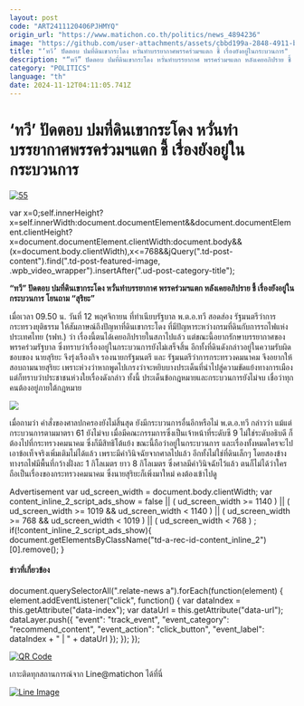 ```yaml
---
layout: post
code: "ART2411120406PJHMYQ"
origin_url: "https://www.matichon.co.th/politics/news_4894236"
image: "https://github.com/user-attachments/assets/cbbd199a-2848-4911-b7a8-ff0db43905a5"
title: "‘ทวี’ ปัดตอบ ปมที่ดินเขากระโดง หวั่นทำบรรยากาศพรรคร่วมฯแตก ชี้ เรื่องยังอยู่ในกระบวนการ"
description: "“ทวี” ปัดตอบ ปมที่ดินเขากระโดง หวั่นทำบรรยากาศ พรรคร่วมฯแตก หลังเคยอภิปราย ชี้ เรื่องยังอยู่ในกระบวนการ โยนถาม “สุริยะ”"
category: "POLITICS"
language: "th"
date: 2024-11-12T04:11:05.741Z
---
```


# ‘ทวี’ ปัดตอบ ปมที่ดินเขากระโดง หวั่นทำบรรยากาศพรรคร่วมฯแตก ชี้ เรื่องยังอยู่ในกระบวนการ

[![](https://www.matichon.co.th/wp-content/uploads/2024/11/55-41.jpg "55")](https://www.matichon.co.th/wp-content/uploads/2024/11/55-41.jpg)

var x=0;self.innerHeight?x=self.innerWidth:document.documentElement&&document.documentElement.clientHeight?x=document.documentElement.clientWidth:document.body&&(x=document.body.clientWidth),x<=768&&jQuery(".td-post-content").find(".td-post-featured-image, .wpb\_video\_wrapper").insertAfter(".ud-post-category-title");

**“ทวี” ปัดตอบ ปมที่ดินเขากระโดง หวั่นทำบรรยากาศ พรรคร่วมฯแตก หลังเคยอภิปราย ชี้ เรื่องยังอยู่ในกระบวนการ โยนถาม “สุริยะ”**

เมื่อเวลา 09.50 น. วันที่ 12 พฤศจิกายน ที่ทำเนียบรัฐบาล พ.ต.อ.ทวี สอดส่อง รัฐมนตรีว่าการกระทรวงยุติธรรม ให้สัมภาษณ์ถึงปัญหาที่ดินเขากระโดง ที่มีปัญหาระหว่างกรมที่ดินกับการรถไฟแห่งประเทศไทย (รฟท.) ว่า เรื่องนี้ตนได้เคยอภิปรายในสภาไปแล้ว แต่ขณะนี้อยากรักษาบรรยากาศของพรรคร่วมรัฐบาล ซึ่งทราบว่าเรื่องอยู่ในกระบวนการยังไม่เสร็จสิ้น อีกทั้งที่ดินดังกล่าวอยู่ในความรับผิดชอบของ นายสุริยะ จึงรุ่งเรืองกิจ รองนายกรัฐมนตรี และ รัฐมนตรีว่าการกระทรวงคมนาคม จึงอยากให้สอบถามนายสุริยะ เพราะห่วงว่าหากพูดไปเกรงว่าจะหยิบบางประเด็นที่นำไปสู่ความขัดแย้งทางการเมือง แต่ก็ทราบว่าประชาชนห่วงใยเรื่องดังกล่าว ทั้งนี้ ประเด็นข้อกฎหมายและกระบวนการยังไม่จบ เชื่อว่าทุกคนต้องอยู่ภายใต้กฎหมาย

![](https://www.matichon.co.th/wp-content/uploads/2024/11/S__13140008_0.jpg)

เมื่อถามว่า คำสั่งของศาลปกครองยังไม่สิ้นสุด ยังมีกระบวนการอื่นอีกหรือไม่ พ.ต.อ.ทวี กล่าวว่า แม้แต่กระบวนการตามมาตรา 61 ยังไม่จบ เมื่อมีคณะกรรมการซึ่งเป็นเจ้าหน้าที่ระดับซี 9 ไม่ใช่ระดับอธิบดี ก็ต้องไปที่กระทรวงคมนาคม ซึ่งก็มีสิทธิโต้แย้ง ขณะนี้ถือว่าอยู่ในกระบวนการ และเรื่องทั้งหมดใครจะไปเอาข้อเท็จจริงเพิ่มเติมไม่ได้แล้ว เพราะมีคำวินิจฉัยจากศาลไปแล้ว อีกทั้งไม่ใช่ที่ดินเล็กๆ โดยสองข้างทางรถไฟมีพื้นที่กว้างฝั่งละ 1 กิโลเมตร ยาว 8 กิโลเมตร ซึ่งศาลมีคำวินิจฉัยไว้แล้ว ตนก็ไม่ได้ว่าใคร ถือเป็นเรื่องของกระทรวงคมนาคม ซึ่งนายสุริยะก็เพิ่งมาใหม่ คงต้องเข้าไปดู

Advertisement var ud\_screen\_width = document.body.clientWidth; var content\_inline\_2\_script\_ads\_show = false || ( ud\_screen\_width >= 1140 ) || ( ud\_screen\_width >= 1019 && ud\_screen\_width < 1140 ) || ( ud\_screen\_width >= 768 && ud\_screen\_width < 1019 ) || ( ud\_screen\_width < 768 ) ; if(!content\_inline\_2\_script\_ads\_show){ document.getElementsByClassName("td-a-rec-id-content\_inline\_2")\[0\].remove(); }

#### ข่าวที่เกี่ยวข้อง

document.querySelectorAll(".relate-news a").forEach(function(element) { element.addEventListener("click", function() { var dataIndex = this.getAttribute("data-index"); var dataUrl = this.getAttribute("data-url"); dataLayer.push({ "event": "track\_event", "event\_category": "recommend\_content", "event\_action": "click\_button", "event\_label": dataIndex + " | " + dataUrl }); }); });

[![QR Code](https://www.matichon.co.th/wp-content/uploads/2023/07/wob1371z.jpg)](https://lin.ee/ht0nDxX)

เกาะติดทุกสถานการณ์จาก Line@matichon ได้ที่นี่

[![Line Image](https://www.matichon.co.th/wp-content/uploads/2023/07/th.png)](https://lin.ee/ht0nDxX)